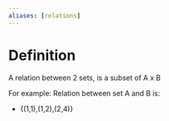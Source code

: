 ```yaml
---
aliases: [relations]
---
```


# Definition
A relation between 2 sets, is a subset of A x B

For example:
Relation between set A and B is:
- {(1,1),(1,2),(2,4)}